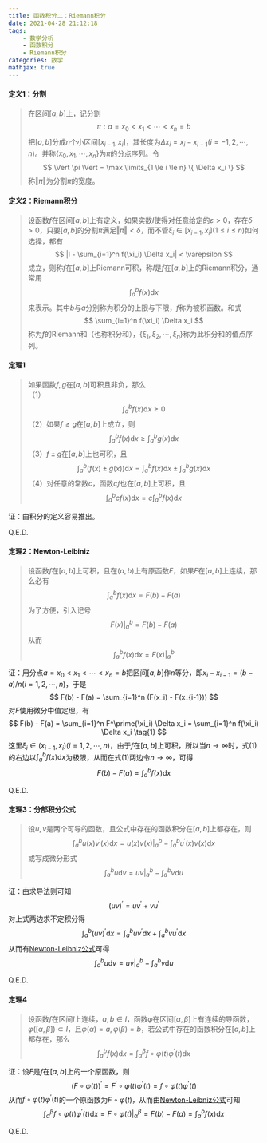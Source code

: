 ```yaml
---
title: 函数积分二：Riemann积分
date: 2021-04-28 21:12:18
tags:
    - 数学分析
    - 函数积分
    - Riemann积分
categories: 数学
mathjax: true
---
```


#### 定义1：分割
> 在区间$[a,b]$上，记分割
$$
    \pi : a = x_0 < x_1 < \cdots < x_n = b
$$
把$[a,b]$分成$n$个小区间$[x_{i-1},x_i]$，其长度为$\Delta x_i = x_i - x_{i-1} (i=-1,2,\cdots,n)$。并称$\{x_0, x_1, \cdots,x_n\}$为$\pi$的分点序列。令
$$
    \Vert \pi \Vert = \max \limits_{1 \le i \le n} \{ \Delta x_i \}
$$
称$\Vert \pi \Vert$为分割$\pi$的宽度。

<!--more-->

#### 定义2：Riemann积分
> 设函数$f$在区间$[a,b]$上有定义，如果实数$I$使得对任意给定的$\varepsilon > 0$，存在$\delta > 0$，只要$[a,b]$的分割$\pi$满足$\Vert \pi \Vert < \delta$，而不管$\xi_i \in [x_{i-1}, x_i] (1 \le i \le n)$如何选择，都有
$$
    |I - \sum_{i=1}^n f(\xi_i) \Delta x_i| < \varepsilon
$$
成立，则称$f$在$[a,b]$上Riemann可积，称$I$是$f$在$[a,b]$上的Riemann积分，通常用
$$
    \int_a^b f(x) \mathrm{d} x
$$
来表示。其中$b$与$a$分别称为积分的上限与下限，$f$称为被积函数。和式
$$
    \sum_{i=1}^n f(\xi_i) \Delta x_i
$$
称为$f$的Riemann和（也称积分和），$\{\xi_1, \xi_2, \cdots, \xi_n\}$称为此积分和的值点序列。

#### 定理1
> 如果函数$f,g$在$[a,b]$可积且非负，那么 <br/>
（1）
$$
    \int_a^b f(x) \mathrm{d} x \ge 0
$$
（2）如果$f \ge g$在$[a,b]$上成立，则
$$
    \int_a^b f(x) \mathrm{d} x \ge \int_a^b g(x) \mathrm{d} x
$$
（3）$f \pm g$在$[a,b]$上也可积，且
$$
    \int_a^b (f(x) \pm g(x)) \mathrm{d} x = \int_a^b f(x) \mathrm{d} x \pm \int_a^b g(x) \mathrm{d} x
$$
（4）对任意的常数$c$，函数$cf$也在$[a,b]$上可积，且
$$
    \int_a^b cf(x) \mathrm{d} x = c \int_a^b f(x) \mathrm{d} x
$$

证：由积分的定义容易推出。

Q.E.D.

#### 定理2：Newton-Leibiniz
> 设函数$f$在$[a,b]$上可积，且在$(a,b)$上有原函数$F$，如果$F$在$[a,b]$上连续，那么必有
$$
    \int_a^b f(x) \mathrm{d} x = F(b) - F(a)
$$
为了方便，引入记号
$$
    F(x) \Big|_a^b = F(b) - F(a)
$$
从而
$$
    \int_a^b f(x) \mathrm{d} x = F(x) \Big|_a^b
$$

证：用分点$a = x_0 < x_1 < \cdots < x_n=b$把区间$[a,b]$作$n$等分，即$x_i - x_{i-1} = (b-a) / n (i=1,2,\cdots,n)$，于是
$$
    F(b) - F(a) = \sum_{i=1}^n (F(x_i) - F(x_{i-1}))
$$
对$F$使用微分中值定理，有
$$
    F(b) - F(a) = \sum_{i=1}^n F^\prime(\xi_i) \Delta x_i = \sum_{i=1}^n f(\xi_i) \Delta x_i \tag{1}
$$
这里$\xi_i \in (x_{i-1}, x_i)(i=1,2,\cdots,n)$，由于$f$在$[a,b]$上可积，所以当$n \to \infty$时，式(1)的右边以$\displaystyle \int_a^b f(x) \mathrm{d} x$为极限，从而在式(1)两边令$n \to \infty$，可得
$$
    F(b) - F(a) = \int_a^b f(x) \mathrm{d} x
$$

Q.E.D.


#### 定理3：分部积分公式
> 设$u,v$是两个可导的函数，且公式中存在的函数积分在$[a,b]$上都存在，则
$$
    \int_a^b u(x)v^\prime(x) \mathrm{d} x = u(x)v(x)\Big|_a^b - \int_a^b u^\prime(x)v(x) \mathrm{d} x
$$
或写成微分形式
$$
    \int_a^b u \mathrm{d} v = u v\Big|_a^b  - \int_a^b v \mathrm{d} u
$$

证：由求导法则可知
$$
    (uv)^\prime = uv^\prime + vu^\prime
$$
对上式两边求不定积分得
$$
    \int_a^b (uv)^\prime \mathrm{d} x = \int_a^b uv^\prime \mathrm{d}x + \int_a^b vu^\prime \mathrm{d}x
$$
从而有[Newton-Leibniz公式](https://gamersover.github.io/2021/04/28/函数积分2/#定理2：Newton-Leibiniz公式)可得
$$
    \int_a^b u \mathrm{d} v = u v \Big|_a^b - \int_a^b v \mathrm{d} u
$$

Q.E.D.

#### 定理4
> 设函数$f$在区间$I$上连续，$a,b \in I$，函数$\varphi$在区间$[\alpha, \beta]$上有连续的导函数，$\varphi([\alpha, \beta]) \subset I$，且$\varphi(\alpha) = a, \varphi(\beta) = b$，若公式中存在的函数积分在$[a,b]$上都存在，那么
$$
    \int_a^b f(x) \mathrm{d} x = \int_{\alpha}^{\beta} f \circ \varphi(t) \varphi^\prime(t) \mathrm{d} x
$$

证：设$F$是$f$在$[a,b]$上的一个原函数，则
$$
    (F \circ \varphi(t))^\prime = F^\prime \circ \varphi(t) \varphi^\prime(t) = f \circ \varphi(t) \varphi^\prime(t)
$$
从而$f \circ \varphi(t) \varphi^\prime(t)$的一个原函数为$F\circ \varphi(t)$，从而由[Newton-Leibniz公式](https://gamersover.github.io/2021/04/28/函数积分2/#定理2：Newton-Leibiniz公式)可知
$$
    \int_{\alpha}^{\beta} f \circ \varphi(t) \varphi^\prime(t) \mathrm{d} x = F\circ \varphi(t) \Big|_{\alpha}^{\beta} = F(b) - F(a) = \int_a^b f(x) \mathrm{d} x
$$

Q.E.D.
